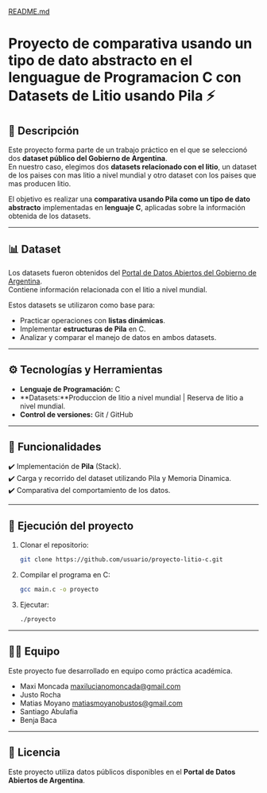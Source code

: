 [README.md](https://github.com/user-attachments/files/22561615/README.md)
# Proyecto de comparativa usando un tipo de dato abstracto en el lenguague de Programacion C con Datasets de Litio usando Pila ⚡

## 📌 Descripción  
Este proyecto forma parte de un trabajo práctico en el que se seleccionó dos **dataset público del Gobierno de Argentina**.  
En nuestro caso, elegimos dos **datasets relacionado con el litio**, un dataset de los paises con mas litio a nivel mundial y otro dataset con los paises que mas producen litio.  

El objetivo es realizar una **comparativa usando Pila como un tipo de dato abstracto** implementadas en **lenguaje C**, aplicadas sobre la información obtenida de los datasets.  

---

## 📊 Dataset  
Los datasets fueron obtenidos del [Portal de Datos Abiertos del Gobierno de Argentina](https://datos.gob.ar/).  
Contiene información relacionada con el litio a nivel mundial.  

Estos datasets se utilizaron como base para:  
- Practicar operaciones con **listas dinámicas**.  
- Implementar **estructuras de Pila** en C.  
- Analizar y comparar el manejo de datos en ambos datasets.  

---

## ⚙️ Tecnologías y Herramientas  
- **Lenguaje de Programación:** C  
- **Datasets:**Produccion de litio a nivel mundial | Reserva de litio a nivel mundial.   
- **Control de versiones:** Git / GitHub  

---

## 🧩 Funcionalidades  
✔️ Implementación de **Pila** (Stack).    
✔️ Carga y recorrido del dataset utilizando Pila y Memoria Dinamica.  
✔️ Comparativa del comportamiento de los datos.  

---

## 🚀 Ejecución del proyecto  

1. Clonar el repositorio:  
   ```bash
   git clone https://github.com/usuario/proyecto-litio-c.git
   ```
2. Compilar el programa en C:  
   ```bash
   gcc main.c -o proyecto
   ```
3. Ejecutar:  
   ```bash
   ./proyecto
   ```

---

## 👨‍💻 Equipo  
Este proyecto fue desarrollado en equipo como práctica académica.  
- Maxi Moncada maxilucianomoncada@gmail.com
- Justo Rocha
- Matias Moyano matiasmoyanobustos@gmail.com
- Santiago Abulafia
- Benja Baca
---

## 📜 Licencia  
Este proyecto utiliza datos públicos disponibles en el **Portal de Datos Abiertos de Argentina**.  
